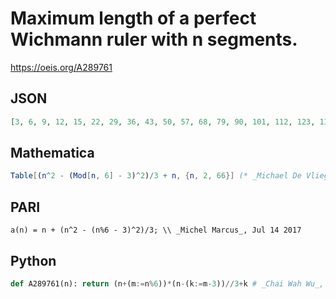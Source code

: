 # Maximum length of a perfect Wichmann ruler with n segments\.
https://oeis.org/A289761
## JSON
```JSON
[3, 6, 9, 12, 15, 22, 29, 36, 43, 50, 57, 68, 79, 90, 101, 112, 123, 138, 153, 168, 183, 198, 213, 232, 251, 270, 289, 308, 327, 350, 373, 396, 419, 442, 465, 492, 519, 546, 573, 600, 627, 658, 689, 720, 751, 782, 813, 848, 883, 918, 953, 988, 1023, 1062, 1101, 1140, 1179, 1218, 1257, 1300, 1343, 1386, 1429]
```
## Mathematica
```Mathematica
Table[(n^2 - (Mod[n, 6] - 3)^2)/3 + n, {n, 2, 66}] (* _Michael De Vlieger_, Jul 14 2017 *)
```
## PARI
```PARI
a(n) = n + (n^2 - (n%6 - 3)^2)/3; \\ _Michel Marcus_, Jul 14 2017
```
## Python
```Python
def A289761(n): return (n+(m:=n%6))*(n-(k:=m-3))//3+k # _Chai Wah Wu_, Jun 20 2024
```
